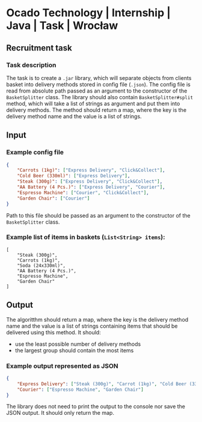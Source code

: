 # Ocado Technology | Internship | Java | Task | Wrocław
## Recruitment task
### Task description
The task is to create a `.jar` library, which will separate objects from clients basket into delivery methods stored in config file (`.json`). The config file is read from absolute path passed as an argument to the constructor of the `BasketSplitter` class. The library should also contain `BasketSplitter#split` method, which will take a list of strings as argument and put them into delivery methods. The method should return a map, where the key is the delivery method name and the value is a list of strings.
## Input
### Example config file
```json
{
    "Carrots (1kg)": ["Express Delivery", "Click&Collect"],
    "Cold Beer (330ml)": ["Express Delivery"],
    "Steak (300g)": ["Express Delivery", "Click&Collect"],
    "AA Battery (4 Pcs.)": ["Express Delivery", "Courier"],
    "Espresso Machine": ["Courier", "Click&Collect"],
    "Garden Chair": ["Courier"]
}
```
Path to this file should be passed as an argument to the constructor of the `BasketSplitter` class.
### Example list of items in baskets (`List<String> items`):
```
[
    "Steak (300g)",
    "Carrots (1kg)",
    "Soda (24x330ml)",
    "AA Battery (4 Pcs.)",
    "Espresso Machine",
    "Garden Chair"
]
```

## Output
The algoritthm should return a map, where the key is the delivery method name and the value is a list of strings containing items that should be delivered using this method.
It should:
- use the least possible number of delivery methods
- the largest group should contain the most items

### Example output represented as JSON
```json
{
    "Express Delivery": ["Steak (300g)", "Carrot (1kg)", "Cold Beer (330ml)", "AA Battery (4 Pcs.)"],
    "Courier": ["Espresso Machine", "Garden Chair"]
}
```
The library does not need to print the output to the console nor save the JSON output. It should only return the map.

